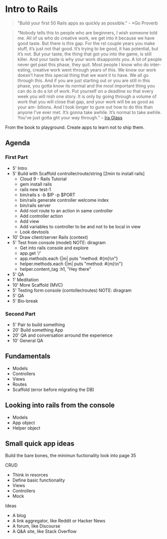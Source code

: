 # Intro to Rails
> "Build your first 50 Rails apps as quickly as possible." - *Go Proverb

> “Nobody tells this to people who are beginners, I wish someone told me. All of us who do creative work, we get into it because we have good taste. But there is this gap. For the  rst couple years you make stuff, it’s just not that good. It’s trying to be good, it has potential, but it’s not. But your taste, the thing that got you into the game, is still killer. And your taste is why your work disappoints you. A lot of people never get past this phase, they quit. Most people I know who do inter- esting, creative work went through years of this. We know our work doesn’t have this special thing that we want it to have. We all go through this. And if you are just starting out or you are still in this phase, you gotta know its normal and the most important thing you can do is do a lot of work. Put yourself on a deadline so that every week you will  nish one story. It is only by going through a volume of work that you will close that gap, and your work will be as good as your am- bitions. And I took longer to  gure out how to do this than anyone I’ve ever met. It’s gonna take awhile. It’s normal to take awhile. You’ve just gotta  ght your way through.” – [Ira Glass](https://www.youtube.com/watch?v=BI23U7U2aUY)

From the book to playground. Create apps to learn not to ship them.

## Agenda
### First Part
* 5'  Intro
* 5'  Build with Scaffold controller/route/string [2min to install rails]
  * Cloud 9 - Rails Tutorial
  * gem install rails
  * rails new test-1
  * bin/rails s -b $IP -p $PORT
  * bin/rails generate controller welcome index
  * bin/rails server
  * Add root route to an action in same controller
  * Add controller action
  * Add view
  * Add variables to controller to be and not to be local in view
  * Look devtools
* 10' Draw client/server Rails (context)
* 5'  Test from console (model) NOTE: diragram
    * Get into rails console and explore
    * app.get '/'
    * app.methods.each {|m| puts "method: #{m}\n"}
    * helper.methods.each {|m| puts "method: #{m}\n"}
    * helper.content_tag :h1, "Hey there"
* 5'  QA
* 1'  Meditation
* 10' More Scaffold (MVC)
* 5'  Testing form console (contoller/routes) NOTE: diragram
* 5'  QA
* 5'  Bio-break  

### Second Part
* 5'  Pair to build something
* 20' Build something App
* 20' QA and conversation arround the experience
* 10' General QA


## Fundamentals
* Models
* Controllers
* Views
* Routes
* Scaffold (error before migrating the DB)

## Looking into rails from the console
* Models
* App object
* Helper object

## Small quick app ideas
Build the bare bones, the minimun fuctionality
look into page 35

CRUD
* Think in resorces
* Define basic functionality
* Views
* Controllers
* Mock

Ideas
* A blog
* A link aggregator, like Reddit or Hacker News
* A forum, like Discourse
* A Q&A site, like Stack Overflow
